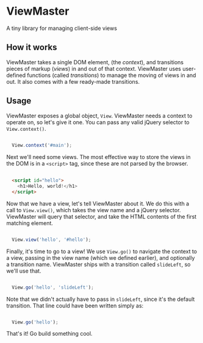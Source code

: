 # ViewMaster

A tiny library for managing client-side views


## How it works

ViewMaster takes a single DOM element, (the *context*), and transitions pieces of markup (*views*) in and out of that context.  ViewMaster uses user-defined functions (called *transitions*) to manage the moving of views in and out.  It also comes with a few ready-made transitions.


## Usage

ViewMaster exposes a global object, `View`. ViewMaster needs a context to operate on, so let's give it one. You can pass any valid jQuery selector to `View.context()`.

```javascript
  
  View.context('#main');
```


Next we'll need some views.  The most effective way to store the views in the DOM is in a `<script>` tag, since these are not parsed by the browser.

```html
  
  <script id="hello">
    <h1>Hello, world!</h1>
  </script>
```

Now that we have a view, let's tell ViewMaster about it.  We do this with a call to `View.view()`, which takes the view name and a jQuery selector.  ViewMaster will query that selector, and take the HTML contents of the first matching element.

```javascript

  View.view('hello', '#hello');
```

Finally, it's time to go to a view!  We use `View.go()` to navigate the context to a view, passing in the view name (which we defined earlier), and optionally a transition name.  ViewMaster ships with a transition called `slideLeft`, so we'll use that.

```javascript

  View.go('hello', 'slideLeft');
```

Note that we didn't actually have to pass in `slideLeft`, since it's the default transition.  That line could have been written simply as: 

```javascript

  View.go('hello');
```

That's it!  Go build something cool.

